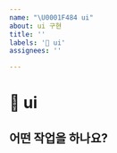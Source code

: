 ```yaml
---
name: "\U0001F484 ui"
about: ui 구현
title: ''
labels: '💄 ui'
assignees: ''

---
```


# 💄 ui

## 어떤 작업을 하나요?


